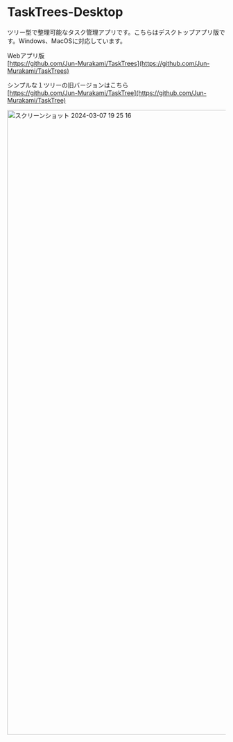# TaskTrees-Desktop

ツリー型で整理可能なタスク管理アプリです。こちらはデスクトップアプリ版です。Windows、MacOSに対応しています。

Webアプリ版  
[https://github.com/Jun-Murakami/TaskTrees](https://github.com/Jun-Murakami/TaskTrees)

シンプルな１ツリーの旧バージョンはこちら  
[https://github.com/Jun-Murakami/TaskTree](https://github.com/Jun-Murakami/TaskTree)

<img width="1440" alt="スクリーンショット 2024-03-07 19 25 16" src="https://github.com/Jun-Murakami/TaskTrees-Electron/assets/126404131/b2c4c40a-ce1a-470f-a4aa-180c80cb658c">
